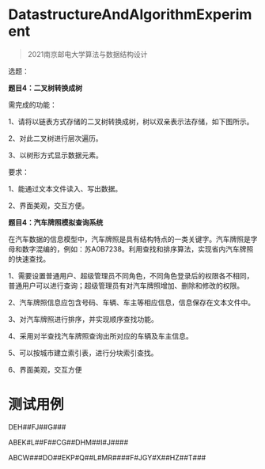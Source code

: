 # DatastructureAndAlgorithmExperiment

> 2021南京邮电大学算法与数据结构设计

选题：

**题目4：二叉树转换成树**

 需完成的功能：

  1、请将以链表方式存储的二叉树转换成树，树以双亲表示法存储，如下图所示。

  2、对此二叉树进行层次遍历。

  3、以树形方式显示数据元素。

  要求：

  1、能通过文本文件读入、写出数据。

   2、界面美观，交互方便。

**题目4：汽车牌照模拟查询系统**

在汽车数据的信息模型中，汽车牌照是具有结构特点的一类关键字。汽车牌照是字母和数字混编的，例如：苏A0B7238。利用查找和排序算法，实现省内汽车牌照的快速查找。

1、需要设置普通用户、超级管理员不同角色，不同角色登录后的权限各不相同，普通用户可以进行查询；超级管理员有对汽车牌照增加、删除和修改的权限。

2、汽车牌照信息应包含号码、车辆、车主等相应信息，信息保存在文本文件中。

3、对汽车牌照进行排序，并实现顺序查找功能。

4、采用对半查找汽车牌照查询出所对应的车辆及车主信息。

5、可以按城市建立索引表，进行分块索引查找。

6、界面美观，交互方便

# 测试用例

DEH##FJ##G###

ABEK#L##F##CG##DHM##I#J####

ABCW###DO##EKP#Q##L#MR####F#JGY#X##HZ##T###

